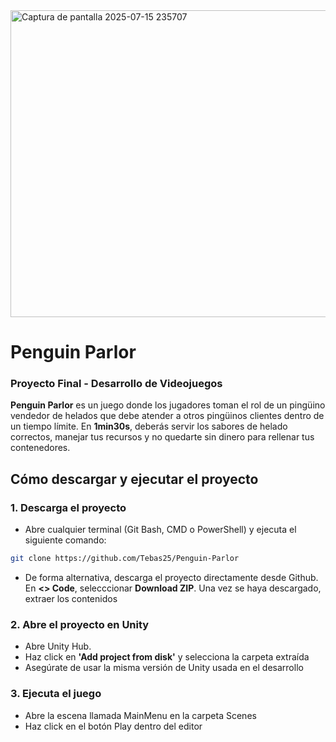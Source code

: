 <img width="1052" height="491" alt="Captura de pantalla 2025-07-15 235707" src="https://github.com/user-attachments/assets/9dfa7c33-3f5e-40cc-9868-74589ecffec7" />

# Penguin Parlor  
### Proyecto Final - Desarrollo de Videojuegos
**Penguin Parlor** es un juego donde los jugadores toman el rol de un pingüino vendedor de helados que debe atender a otros pingüinos clientes dentro de un tiempo límite.
En **1min30s**, deberás servir los sabores de helado correctos, manejar tus recursos y no quedarte sin dinero para rellenar tus contenedores.

## Cómo descargar y ejecutar el proyecto

### 1. Descarga el proyecto
- Abre cualquier terminal (Git Bash, CMD o PowerShell) y ejecuta el siguiente comando:
```bash
git clone https://github.com/Tebas25/Penguin-Parlor
```
- De forma alternativa, descarga el proyecto directamente desde Github. En **<> Code**, selecccionar **Download ZIP**. Una vez se haya descargado, extraer los contenidos

### 2. Abre el proyecto en Unity
- Abre Unity Hub.
- Haz click en **'Add project from disk'** y selecciona la carpeta extraída
- Asegúrate de usar la misma versión de Unity usada en el desarrollo

### 3. Ejecuta el juego
- Abre la escena llamada MainMenu en la carpeta Scenes
- Haz click en el botón Play dentro del editor
